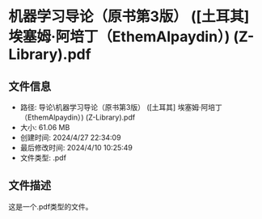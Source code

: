 ﻿# 机器学习导论（原书第3版） ([土耳其] 埃塞姆·阿培丁（EthemAlpaydin）) (Z-Library).pdf

## 文件信息
- 路径: 导论\机器学习导论（原书第3版） ([土耳其] 埃塞姆·阿培丁（EthemAlpaydin）) (Z-Library).pdf
- 大小: 61.06 MB
- 创建时间: 2024/4/27 22:34:09
- 最后修改时间: 2024/4/10 10:25:49
- 文件类型: .pdf

## 文件描述
这是一个.pdf类型的文件。

